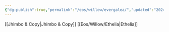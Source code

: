 ```yaml
---
{"dg-publish":true,"permalink":"/eos/willow/evergalea/","updated":"2024-12-22T19:36:32.244-06:00"}
---
```


[[Jhimbo & Copy\|Jhimbo & Copy]] [[Eos/Willow/Ethelia\|Ethelia]]